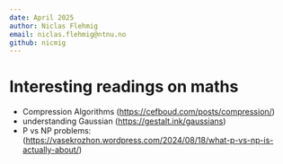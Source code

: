 ```yaml
---
date: April 2025
author: Niclas Flehmig
email: niclas.flehmig@ntnu.no
github: nicmig
---
```

# Interesting readings on maths

- Compression Algorithms (https://cefboud.com/posts/compression/)
- understanding Gaussian (https://gestalt.ink/gaussians)
- P vs NP problems:(https://vasekrozhon.wordpress.com/2024/08/18/what-p-vs-np-is-actually-about/)